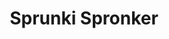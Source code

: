 ---
slug: sprunki-spronker
title: Sprunki Spronker
description: "Sprunki Spronker is an exciting online game. Play for free directly in your browser!"
icon: /images/popular_mods/Sprunki Spronker.png
url: https://wowtbc.net/sprunkin/sprunki-spronker/index.html
previewImage: /images/popular_mods/Sprunki Spronker.png
type: popular mods

# SEO配置
seo:
  title: "Sprunki Spronker - Play Free Online Game | Fun Browser Games"
  description: "Sprunki Spronker - Play this fun online game for free in your browser. No download required!"
  ogImage: "/images/popular_mods/Sprunki Spronker.png"
  keywords: "sprunki-spronker, online game, browser game, free game, popular mods game, play online"

videoUrls:
  - https://www.youtube.com/embed/example1
  - https://www.youtube.com/embed/example2

whyPlay:
  title: "Why Play Sprunki Spronker?"
  items:
    - "Immersive Gameplay: Sprunki Spronker offers an engaging and immersive gaming experience that will keep you entertained for hours"
    - "Challenging Levels: Test your skills with increasingly difficult challenges and obstacles"
    - "Beautiful Graphics: Enjoy stunning visuals and smooth animations that bring the game world to life"
    - "Regular Updates: New content and features are added regularly to keep the game fresh and exciting"
    - "Free to Play: Experience all the fun without spending a penny"
    - "Community Features: Connect with other players, share strategies, and compete for high scores"
    - "Cross-Platform: Play on any device with a web browser, no downloads required"

features:
  title: "Key Features of Sprunki Spronker"
  image: "/images/popular_mods/Sprunki Spronker.png"
  items:
    - "Intuitive Controls: Easy to learn controls make Sprunki Spronker accessible for players of all skill levels"
    - "Multiple Game Modes: Enjoy various gameplay options that provide different challenges and experiences"
    - "Character Customization: Personalize your gaming experience with unique characters and items"
    - "Achievement System: Complete special tasks to earn rewards and recognition"
    - "Leaderboards: Compete with players worldwide and see who can achieve the highest scores"

characteristics:
  title: "Game Characteristics"
  image: "/images/popular_mods/Sprunki Spronker.png"
  items:
    - "Genre: Popular mods game with elements of strategy and skill"
    - "Difficulty: Suitable for both casual gamers and those seeking a challenge"
    - "Play Time: Quick sessions or extended gameplay, depending on your preference"
    - "Art Style: Vibrant and engaging visuals that enhance the gaming experience"
    - "Sound Design: Immersive audio that complements the gameplay perfectly"

info: "Sprunki Spronker is an exciting online game that offers players a unique and engaging gaming experience. With its intuitive controls, stunning visuals, and challenging gameplay, Sprunki Spronker provides hours of entertainment for players of all ages and skill levels. Whether you're looking for a quick gaming session during a break or an extended play session, Sprunki Spronker delivers an immersive experience that will keep you coming back for more. The game features multiple levels of increasing difficulty, ensuring that players are constantly challenged as they progress. With regular updates adding new content and features, Sprunki Spronker remains fresh and exciting, providing endless entertainment options for its growing community of players."

howToPlayIntro: "Welcome to Sprunki Spronker! This guide will walk you through the basics and help you master the game. Whether you're a beginner or looking to improve your skills, these tips and instructions will enhance your gaming experience."

howToPlaySteps:
  - title: "Getting Started"
    description: "Begin your Sprunki Spronker adventure by familiarizing yourself with the controls. Use your keyboard or mouse to navigate through the game interface. The tutorial will guide you through the basic mechanics and help you understand the objectives."
  - title: "Understanding the Objectives"
    description: "In Sprunki Spronker, your main goal is to progress through levels by completing specific objectives. Each level presents unique challenges that require different strategies and approaches."
  - title: "Mastering the Controls"
    description: "Practice using the controls to improve your precision and reaction time. Sprunki Spronker requires quick reflexes and strategic thinking to overcome obstacles and defeat opponents."
  - title: "Utilizing Power-ups"
    description: "Collect power-ups throughout the game to enhance your abilities and overcome difficult challenges. Each power-up offers unique advantages that can be crucial for success."
  - title: "Developing Strategies"
    description: "As you progress in Sprunki Spronker, develop effective strategies for different scenarios. Analyze patterns, anticipate challenges, and adapt your approach to maximize your performance."

faq:
  title: "Frequently Asked Questions about Sprunki Spronker"
  items:
    - question: "Is Sprunki Spronker free to play?"
      answer: "Yes, Sprunki Spronker is completely free to play directly in your web browser. No downloads or purchases are required to enjoy the full game experience."
    - question: "Can I play Sprunki Spronker on mobile devices?"
      answer: "Yes, Sprunki Spronker is optimized for both desktop and mobile play. You can enjoy the game on any device with a web browser and internet connection."
    - question: "Are there any in-game purchases?"
      answer: "While Sprunki Spronker is free to play, there may be optional in-game purchases available for cosmetic items or additional features that don't affect core gameplay."
    - question: "How often is Sprunki Spronker updated?"
      answer: "The developers regularly update Sprunki Spronker with new content, features, and improvements based on player feedback and game performance."
    - question: "Can I play Sprunki Spronker offline?"
      answer: "Currently, Sprunki Spronker requires an internet connection to play as it's a browser-based online game."
    - question: "Is Sprunki Spronker suitable for children?"
      answer: "Yes, Sprunki Spronker is designed to be family-friendly and suitable for players of all ages."
    - question: "How do I report bugs or issues?"
      answer: "If you encounter any problems while playing Sprunki Spronker, you can report them through the game's support page or contact the developers directly through their website."
    - question: "Still Have Questions?"
      answer: "If you have additional questions about Sprunki Spronker that aren't covered in this FAQ, please visit our support center or contact our customer service team for assistance."
---